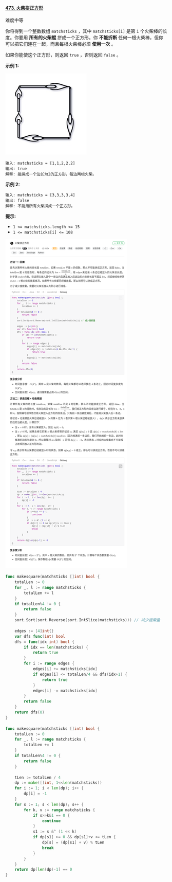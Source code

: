 #### [473. 火柴拼正方形](https://leetcode.cn/problems/matchsticks-to-square/)

难度中等

你将得到一个整数数组 `matchsticks` ，其中 `matchsticks[i]` 是第 `i` 个火柴棒的长度。你要用 **所有的火柴棍** 拼成一个正方形。你 **不能折断** 任何一根火柴棒，但你可以把它们连在一起，而且每根火柴棒必须 **使用一次** 。

如果你能使这个正方形，则返回 `true` ，否则返回 `false` 。

 

**示例 1:**

![img](images/matchsticks1-grid-16540625453351.jpg)

```
输入: matchsticks = [1,1,2,2,2]
输出: true
解释: 能拼成一个边长为2的正方形，每边两根火柴。
```

**示例 2:**

```
输入: matchsticks = [3,3,3,3,4]
输出: false
解释: 不能用所有火柴拼成一个正方形。
```

 

**提示:**

- `1 <= matchsticks.length <= 15`
- `1 <= matchsticks[i] <= 108`

![企业微信截图_16541350158316](images/%E4%BC%81%E4%B8%9A%E5%BE%AE%E4%BF%A1%E6%88%AA%E5%9B%BE_16541350158316.png)

```go
func makesquare(matchsticks []int) bool {
    totalLen := 0
    for _, l := range matchsticks {
        totalLen += l
    }
    if totalLen%4 != 0 {
        return false
    }
    sort.Sort(sort.Reverse(sort.IntSlice(matchsticks))) // 减少搜索量

    edges := [4]int{}
    var dfs func(int) bool
    dfs = func(idx int) bool {
        if idx == len(matchsticks) {
            return true
        }
        for i := range edges {
            edges[i] += matchsticks[idx]
            if edges[i] <= totalLen/4 && dfs(idx+1) {
                return true
            }
            edges[i] -= matchsticks[idx]
        }
        return false
    }
    return dfs(0)
}

func makesquare(matchsticks []int) bool {
    totalLen := 0
    for _, l := range matchsticks {
        totalLen += l
    }
    if totalLen%4 != 0 {
        return false
    }

    tLen := totalLen / 4
    dp := make([]int, 1<<len(matchsticks))
    for i := 1; i < len(dp); i++ {
        dp[i] = -1
    }
    for s := 1; s < len(dp); s++ {
        for k, v := range matchsticks {
            if s>>k&1 == 0 {
                continue
            }
            s1 := s &^ (1 << k)
            if dp[s1] >= 0 && dp[s1]+v <= tLen {
                dp[s] = (dp[s1] + v) % tLen
                break
            }
        }
    }
    return dp[len(dp)-1] == 0
}
```